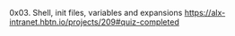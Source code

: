 0x03. Shell, init files, variables and expansions
https://alx-intranet.hbtn.io/projects/209#quiz-completed
